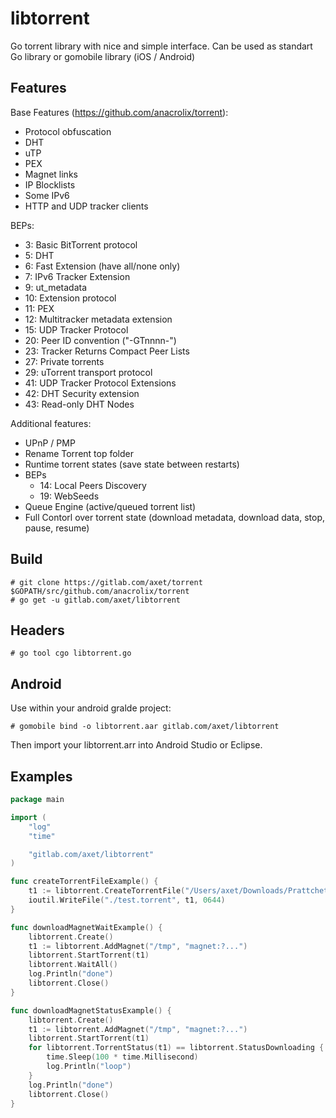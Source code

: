 # libtorrent

Go torrent library with nice and simple interface. Can be used as standart Go library or gomobile library (iOS / Android)

## Features

Base Features (https://github.com/anacrolix/torrent):

 * Protocol obfuscation
 * DHT
 * uTP
 * PEX
 * Magnet links
 * IP Blocklists
 * Some IPv6
 * HTTP and UDP tracker clients

BEPs:
  -  3: Basic BitTorrent protocol
  -  5: DHT
  -  6: Fast Extension (have all/none only)
  -  7: IPv6 Tracker Extension
  -  9: ut_metadata
  - 10: Extension protocol
  - 11: PEX
  - 12: Multitracker metadata extension
  - 15: UDP Tracker Protocol
  - 20: Peer ID convention ("-GTnnnn-")
  - 23: Tracker Returns Compact Peer Lists
  - 27: Private torrents
  - 29: uTorrent transport protocol
  - 41: UDP Tracker Protocol Extensions
  - 42: DHT Security extension
  - 43: Read-only DHT Nodes

Additional features:
  * UPnP / PMP
  * Rename Torrent top folder
  * Runtime torrent states (save state between restarts)
  * BEPs
    - 14: Local Peers Discovery
    - 19: WebSeeds
  * Queue Engine (active/queued torrent list)
  * Full Contorl over torrent state (download metadata, download data, stop, pause, resume)

## Build

    # git clone https://gitlab.com/axet/torrent $GOPATH/src/github.com/anacrolix/torrent
    # go get -u gitlab.com/axet/libtorrent

## Headers

`# go tool cgo libtorrent.go`

## Android

Use within your android gralde project:

```
# gomobile bind -o libtorrent.aar gitlab.com/axet/libtorrent
```

Then import your libtorrent.arr into Android Studio or Eclipse.

## Examples

```go
package main

import (
	"log"
	"time"

	"gitlab.com/axet/libtorrent"
)

func createTorrentFileExample() {
	t1 := libtorrent.CreateTorrentFile("/Users/axet/Downloads/Prattchet")
	ioutil.WriteFile("./test.torrent", t1, 0644)
}

func downloadMagnetWaitExample() {
	libtorrent.Create()
	t1 := libtorrent.AddMagnet("/tmp", "magnet:?...")
	libtorrent.StartTorrent(t1)
	libtorrent.WaitAll()
	log.Println("done")
	libtorrent.Close()
}

func downloadMagnetStatusExample() {
	libtorrent.Create()
	t1 := libtorrent.AddMagnet("/tmp", "magnet:?...")
	libtorrent.StartTorrent(t1)
	for libtorrent.TorrentStatus(t1) == libtorrent.StatusDownloading {
		time.Sleep(100 * time.Millisecond)
		log.Println("loop")
	}
	log.Println("done")
	libtorrent.Close()
}
```
